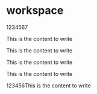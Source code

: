 # workspace
 1234567

 This is the content to write

 This is the content to write

 This is the content to write

 This is the content to write

 123456This is the content to write
